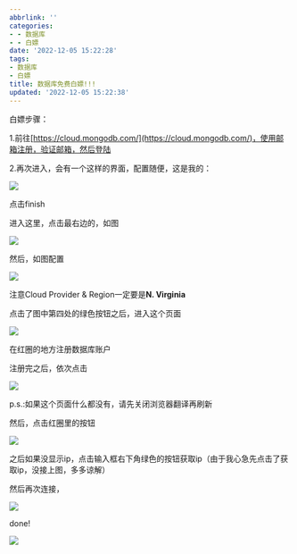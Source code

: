 ```yaml
---
abbrlink: ''
categories:
- - 数据库
- - 白嫖
date: '2022-12-05 15:22:28'
tags:
- 数据库
- 白嫖
title: 数据库免费白嫖!!!
updated: '2022-12-05 15:22:38'
---
```

白嫖步骤：

1.前往[https://cloud.mongodb.com/](https://cloud.mongodb.com/)，使用邮箱注册，验证邮箱，然后登陆

2.再次进入，会有一个这样的界面，配置随便，这是我的：


![](https://i.postimg.cc/Wz38Tz55/5-12-2022-152849-cloud-mongodb-com.jpg)

![]()点击finish

进入这里，点击最右边的，如图

![](https://i.postimg.cc/4dDcF1Yb/5-12-2022-15332-cloud-mongodb-com.jpg)

然后，如图配置

![](https://i.postimg.cc/Hs9F9ZKm/5-12-2022-153927-cloud-mongodb-com.jpg)

注意Cloud Provider & Region一定要是**N. Virginia**

点击了图中第四处的绿色按钮之后，进入这个页面

![](https://i.postimg.cc/NM4r423p/5-12-2022-154139-cloud-mongodb-com.jpg**)

在红圈的地方注册数据库账户

注册完之后，依次点击

![](https://i.postimg.cc/J0j7qfHm/5-12-2022-15440-cloud-mongodb-com.jpg)

p.s.:如果这个页面什么都没有，请先关闭浏览器翻译再刷新

然后，点击红圈里的按钮

![](https://i.postimg.cc/ZKgj3XF0/5-12-2022-154546-cloud-mongodb-com.jpg)

之后如果没显示ip，点击输入框右下角绿色的按钮获取ip（由于我心急先点击了获取ip，没接上图，多多谅解）

然后再次连接，

![](https://i.postimg.cc/KvSL7F3K/5-12-2022-154840-cloud-mongodb-com.jpg)

done!

![](https://i.postimg.cc/260cbySB/5-12-2022-155011-cloud-mongodb-com.jpg)
